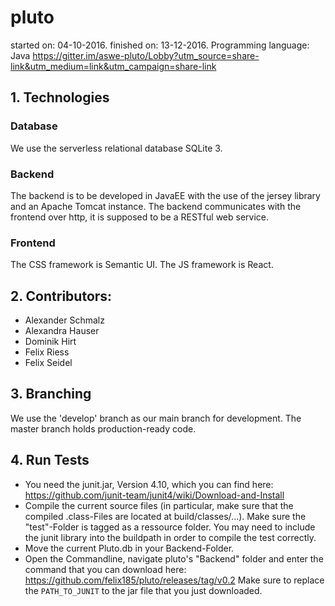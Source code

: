 # pluto

started on: 04-10-2016.
finished on: 13-12-2016.
Programming language: Java
https://gitter.im/aswe-pluto/Lobby?utm_source=share-link&utm_medium=link&utm_campaign=share-link


## 1. Technologies
### Database
We use the serverless relational database SQLite 3.

### Backend
The backend is to be developed in JavaEE with the use of the jersey library and an Apache Tomcat instance.
The backend communicates with the frontend over http, it is supposed to be a RESTful web service. 

### Frontend
The CSS framework is Semantic UI. The JS framework is React.


## 2. Contributors:
- Alexander Schmalz
- Alexandra Hauser
- Dominik Hirt
- Felix Riess
- Felix Seidel

## 3. Branching
We use the 'develop' branch as our main branch for development. The master branch holds production-ready code.

## 4. Run Tests
- You need the junit.jar, Version 4.10, which you can find here: https://github.com/junit-team/junit4/wiki/Download-and-Install
- Compile the current source files (in particular, make sure that the compiled .class-Files are located at build/classes/...). Make sure the "test"-Folder is tagged as a ressource folder. You may need to include the junit library into the buildpath in order to compile the test correctly.
- Move the current Pluto.db in your Backend-Folder.
- Open the Commandline, navigate pluto's "Backend" folder and enter the command that you can download here: https://github.com/felix185/pluto/releases/tag/v0.2 Make sure to replace the `PATH_TO_JUNIT` to the jar file that you just downloaded.


